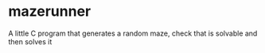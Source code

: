 # mazerunner
A little C program that generates a random maze, check that is solvable and then solves it
